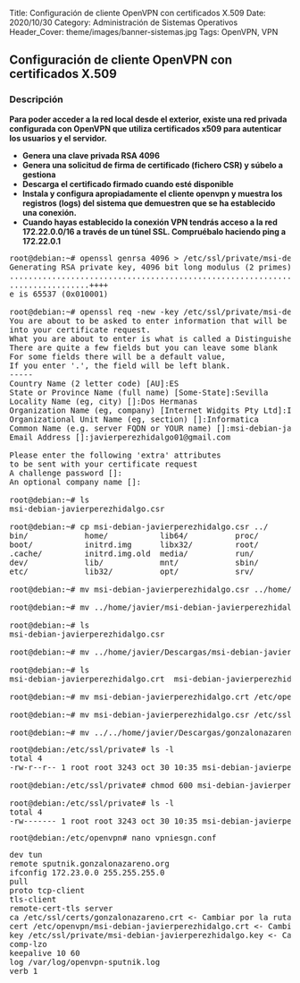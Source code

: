 Title: Configuración de cliente OpenVPN con certificados X.509
Date: 2020/10/30
Category: Administración de Sistemas Operativos
Header_Cover: theme/images/banner-sistemas.jpg
Tags: OpenVPN, VPN

## Configuración de cliente OpenVPN con certificados X.509

### Descripción

**Para poder acceder a la red local desde el exterior, existe una red privada configurada con OpenVPN que utiliza certificados x509 para autenticar los usuarios y el servidor.**

- **Genera una clave privada RSA 4096**
- **Genera una solicitud de firma de certificado (fichero CSR) y súbelo a gestiona**
- **Descarga el certificado firmado cuando esté disponible**
- **Instala y configura apropiadamente el cliente openvpn y muestra los registros (logs) del sistema que demuestren que se ha establecido una conexión.**
- **Cuando hayas establecido la conexión VPN tendrás acceso a la red 172.22.0.0/16 a través de un túnel SSL. Compruébalo haciendo ping a 172.22.0.1**


<pre>
root@debian:~# openssl genrsa 4096 > /etc/ssl/private/msi-debian-javierperezhidalgo.key
Generating RSA private key, 4096 bit long modulus (2 primes)
................................................................................++++
.................++++
e is 65537 (0x010001)

root@debian:~# openssl req -new -key /etc/ssl/private/msi-debian-javierperezhidalgo.key -out /root/msi-debian-javierperezhidalgo.csr
You are about to be asked to enter information that will be incorporated
into your certificate request.
What you are about to enter is what is called a Distinguished Name or a DN.
There are quite a few fields but you can leave some blank
For some fields there will be a default value,
If you enter '.', the field will be left blank.
-----
Country Name (2 letter code) [AU]:ES
State or Province Name (full name) [Some-State]:Sevilla
Locality Name (eg, city) []:Dos Hermanas
Organization Name (eg, company) [Internet Widgits Pty Ltd]:IES Gonzalo Nazareno
Organizational Unit Name (eg, section) []:Informatica
Common Name (e.g. server FQDN or YOUR name) []:msi-debian-javierperezhidalgo
Email Address []:javierperezhidalgo01@gmail.com

Please enter the following 'extra' attributes
to be sent with your certificate request
A challenge password []:
An optional company name []:

root@debian:~# ls
msi-debian-javierperezhidalgo.csr

root@debian:~# cp msi-debian-javierperezhidalgo.csr ../
bin/            home/           lib64/          proc/           sys/            vmlinuz.old
boot/           initrd.img      libx32/         root/           tmp/            
.cache/         initrd.img.old  media/          run/            usr/            
dev/            lib/            mnt/            sbin/           var/            
etc/            lib32/          opt/            srv/            vmlinuz         

root@debian:~# mv msi-debian-javierperezhidalgo.csr ../home/javier/

root@debian:~# mv ../home/javier/msi-debian-javierperezhidalgo.csr ./

root@debian:~# ls
msi-debian-javierperezhidalgo.csr

root@debian:~# mv ../home/javier/Descargas/msi-debian-javierperezhidalgo.crt ./

root@debian:~# ls
msi-debian-javierperezhidalgo.crt  msi-debian-javierperezhidalgo.csr

root@debian:~# mv msi-debian-javierperezhidalgo.crt /etc/openvpn/

root@debian:~# mv msi-debian-javierperezhidalgo.csr /etc/ssl/certs/

root@debian:~# mv ../../home/javier/Descargas/gonzalonazareno.crt /etc/ssl/certs/
</pre>



<pre>
root@debian:/etc/ssl/private# ls -l
total 4
-rw-r--r-- 1 root root 3243 oct 30 10:35 msi-debian-javierperezhidalgo.key

root@debian:/etc/ssl/private# chmod 600 msi-debian-javierperezhidalgo.key

root@debian:/etc/ssl/private# ls -l
total 4
-rw------- 1 root root 3243 oct 30 10:35 msi-debian-javierperezhidalgo.key
</pre>



<pre>
root@debian:/etc/openvpn# nano vpniesgn.conf
</pre>



<pre>
dev tun
remote sputnik.gonzalonazareno.org
ifconfig 172.23.0.0 255.255.255.0
pull
proto tcp-client
tls-client
remote-cert-tls server
ca /etc/ssl/certs/gonzalonazareno.crt <- Cambiar por la ruta al certificado de la CA Gonzalo Nazareno (el mismo que utilizamos para la moodle, redmine, etc.)
cert /etc/openvpn/msi-debian-javierperezhidalgo.crt <- Cambiar por la ruta al certificado CRT firmado que nos han devuelto
key /etc/ssl/private/msi-debian-javierperezhidalgo.key <- Cambiar por la ruta a la clave privada, aunque en ese directorio es donde debe estar y con permisos 600
comp-lzo
keepalive 10 60
log /var/log/openvpn-sputnik.log
verb 1
</pre>

